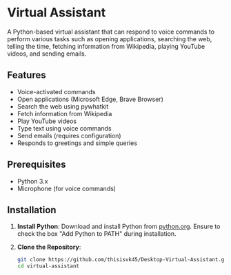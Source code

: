 # Virtual Assistant

A Python-based virtual assistant that can respond to voice commands to perform various tasks such as opening applications, searching the web, telling the time, fetching information from Wikipedia, playing YouTube videos, and sending emails.

## Features

- Voice-activated commands
- Open applications (Microsoft Edge, Brave Browser)
- Search the web using pywhatkit
- Fetch information from Wikipedia
- Play YouTube videos
- Type text using voice commands
- Send emails (requires configuration)
- Responds to greetings and simple queries

## Prerequisites

- Python 3.x
- Microphone (for voice commands)

## Installation

1. **Install Python**:
   Download and install Python from [python.org](https://www.python.org/downloads/).
   Ensure to check the box "Add Python to PATH" during installation.

2. **Clone the Repository**:
   ```bash
   git clone https://github.com/thisisvk45/Desktop-Virtual-Assistant.git
   cd virtual-assistant

